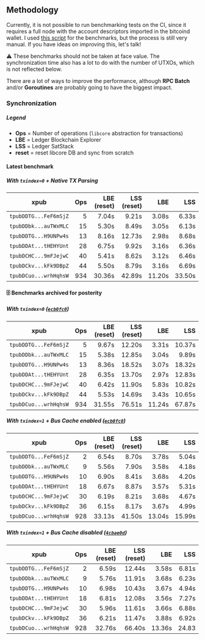 ## Methodology

Currently, it is not possible to run benchmarking tests on the CI, since it
requires a full node with the account descriptors imported in the bitcoind
wallet. I used [this script](tests/integration/sync.sh) for the benchmarks,
but the process is still very manual. If you have ideas on improving this,
let's talk!


⚠️ These benchmarks should not be taken at face value. The synchronization
time also has a lot to do with the number of UTXOs, which is not reflected
below.

There are a lot of ways to improve the performance, although **RPC Batch**
and/or **Goroutines** are probably going to have the biggest impact.

### Synchronization

##### Legend

* **Ops** = Number of operations (`libcore` abstraction for transactions)
* **LBE** = Ledger Blockchain Explorer
* **LSS** = Ledger SatStack
* **reset** = reset libcore DB and sync from scratch


#### Latest benchmark

##### With `txindex=0` + Native TX Parsing

| xpub                  | Ops | LBE (reset) | LSS (reset) | LBE         | LSS         |
|:---------------------:|----:|------------:|------------:|------------:|------------:|
| `tpubDDTG...FeF6mSjZ` | 5   | 7.04s       | 9.21s       | 3.08s       | 6.33s       |
| `tpubDDbk...auTWxMLC` | 15  | 5.30s       | 8.49s       | 3.05s       | 6.13s       |
| `tpubDDTG...H9UNPw4s` | 13  | 8.16s       | 12.73s      | 2.98s       | 8.68s       |
| `tpubDDAt...tHEHYUnt` | 28  | 6.75s       | 9.92s       | 3.16s       | 6.36s       |
| `tpubDCHC...9mFJejwC` | 40  | 5.41s       | 8.62s       | 3.12s       | 6.46s       |
| `tpubDCkv...kFk9DBpZ` | 44  | 5.50s       | 8.79s       | 3.16s       | 6.69s       |
| `tpubDCuo...wrhHqhsW` | 934 | 30.36s      | 42.89s      | 11.20s      | 33.50s      |


#### 🗄️ Benchmarks archived for posterity

##### With `txindex=0` ([`ecb0fc0`](https://github.com/onyb/sat-stack/tree/ecb0fc0))

| xpub                  | Ops | LBE (reset) | LSS (reset) | LBE         | LSS         |
|:---------------------:|----:|------------:|------------:|------------:|------------:|
| `tpubDDTG...FeF6mSjZ` | 5   | 9.67s       | 12.20s      | 3.31s       | 10.37s      |
| `tpubDDbk...auTWxMLC` | 15  | 5.38s       | 12.85s      | 3.04s       | 9.89s       |
| `tpubDDTG...H9UNPw4s` | 13  | 8.36s       | 18.52s      | 3.07s       | 18.32s      |
| `tpubDDAt...tHEHYUnt` | 28  | 6.35s       | 13.70s      | 2.97s       | 12.83s      |
| `tpubDCHC...9mFJejwC` | 40  | 6.42s       | 11.90s      | 5.83s       | 10.82s      |
| `tpubDCkv...kFk9DBpZ` | 44  | 5.53s       | 14.69s      | 3.43s       | 10.65s      |
| `tpubDCuo...wrhHqhsW` | 934 | 31.55s      | 76.51s      | 11.24s      | 67.87s      |


##### With `txindex=1` + Bus Cache enabled ([`ecb0fc0`](https://github.com/onyb/sat-stack/tree/ecb0fc0))


| xpub                  | Ops | LBE (reset) | LSS (reset) | LBE         | LSS         |
|:---------------------:|----:|------------:|------------:|------------:|------------:|
| `tpubDDTG...FeF6mSjZ` | 2   | 6.54s       | 8.70s       | 3.78s       | 5.04s       |
| `tpubDDbk...auTWxMLC` | 9   | 5.56s       | 7.90s       | 3.58s       | 4.18s       |
| `tpubDDTG...H9UNPw4s` | 10  | 6.90s       | 8.41s       | 3.68s       | 4.20s       |
| `tpubDDAt...tHEHYUnt` | 18  | 6.67s       | 8.87s       | 3.57s       | 5.31s       |
| `tpubDCHC...9mFJejwC` | 30  | 6.19s       | 8.21s       | 3.68s       | 4.67s       |
| `tpubDCkv...kFk9DBpZ` | 36  | 6.15s       | 8.17s       | 3.67s       | 4.99s       |
| `tpubDCuo...wrhHqhsW` | 928 | 33.13s      | 41.50s      | 13.04s      | 15.99s      |


##### With `txindex=1` + Bus Cache disabled  ([`4cbae0d`](https://github.com/ledgerhq/satstack/tree/4cbae0d))


| xpub                  | Ops | LBE (reset) | LSS (reset) | LBE         | LSS         |
|:---------------------:|----:|------------:|------------:|------------:|------------:|
| `tpubDDTG...FeF6mSjZ` | 2   | 6.59s       | 12.44s      | 3.58s       | 6.81s       |
| `tpubDDbk...auTWxMLC` | 9   | 5.76s       | 11.91s      | 3.68s       | 6.23s       |
| `tpubDDTG...H9UNPw4s` | 10  | 6.98s       | 10.43s      | 3.67s       | 4.94s       |
| `tpubDDAt...tHEHYUnt` | 18  | 6.81s       | 12.08s      | 3.56s       | 7.27s       |
| `tpubDCHC...9mFJejwC` | 30  | 5.96s       | 11.61s      | 3.66s       | 6.88s       |
| `tpubDCkv...kFk9DBpZ` | 36  | 6.21s       | 11.47s      | 3.88s       | 6.92s       |
| `tpubDCuo...wrhHqhsW` | 928 | 32.76s      | 66.40s      | 13.36s      | 24.83       |
